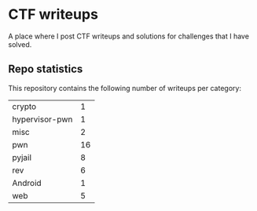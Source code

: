 # CTF writeups

A place where I post CTF writeups and solutions for challenges that I have solved.

## Repo statistics

This repository contains the following number of writeups per category:

|    |    |
|----|----|
| crypto | 1 |
| hypervisor-pwn | 1 |
| misc | 2 |
| pwn | 16 |
| pyjail | 8 |
| rev | 6 |
| Android | 1 |
| web | 5 |
